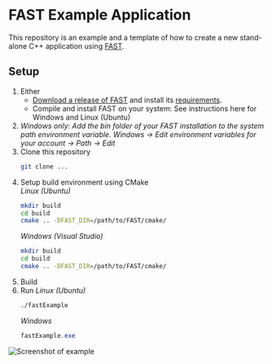FAST Example Application
==================================

This repository is an example and a template of how to create a new stand-alone C++ application using [FAST](https://github.com/smistad/FAST).

Setup
----------------------------------
1. Either
   - [Download a release of FAST](https://github.com/smistad/FAST/releases) and install its [requirements](https://github.com/smistad/FAST/wiki/Requirements).
   - Compile and install FAST on your system: See instructions here for Windows and Linux (Ubuntu)
2. *Windows only: Add the bin folder of your FAST installation to the system path environment variable. Windows -> Edit environment variables for your account -> Path -> Edit*
3. Clone this repository
   ```bash
   git clone ...
   ```
4. Setup build environment using CMake  
   *Linux (Ubuntu)*
   ```bash
   mkdir build
   cd build
   cmake .. -DFAST_DIR=/path/to/FAST/cmake/
   ``` 
   *Windows (Visual Studio)*
   ```bash
   mkdir build
   cd build
   cmake .. -DFAST_DIR=/path/to/FAST/cmake/
   ```
5. Build
6. Run
   *Linux (Ubuntu)*
   ```bash
   ./fastExample
   ```
   *Windows*
   ```powershell
   fastExample.exe
   ```
   
![Screenshot of example](https://www.eriksmistad.no/wp-content/uploads/FAST-example-application.png)
